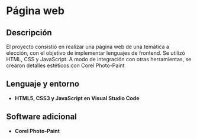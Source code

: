 <h1>Página web</h1>

<h2>Descripción</h2>
El proyecto consistió en realizar una página web de una temática a elección, con el objetivo de implementar lenguajes de frontend. Se utilizó HTML, CSS y JavaScript. A modo de integración con otras herramientas, se crearon detalles estéticos con Corel Photo-Paint
<h2>Lenguaje y entorno</h2>

- <b>HTML5, CSS3 y JavaScript en Visual Studio Code</b>

<h2>Software adicional</h2>

- <b>Corel Photo-Paint</b>
